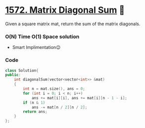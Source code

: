 # [1572. Matrix Diagonal Sum](https://leetcode.com/problems/matrix-diagonal-sum/) 🌟

Given a square matrix mat, return the sum of the matrix diagonals.

### O(N) Time O(1) Space solution

- Smart Implimentation😉

### Code

```cpp
class Solution{
public:
    int diagonalSum(vector<vector<int>> &mat)
    {
        int n = mat.size(), ans = 0;
        for (int i = 0; i < n; i++)
            ans += mat[i][i], ans += mat[i][n - 1 - i];
        if (n & 1)
            ans -= mat[n / 2][n / 2];
        return ans;
    }
};
```

